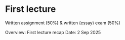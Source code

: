# First lecture

Written assignment (50%) & written (essay) exam (50%)

Overview: First lecture recap
Date: 2 Sep 2025